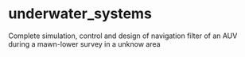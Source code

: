 # underwater_systems
Complete simulation, control and design of navigation filter of an AUV during a mawn-lower survey in a unknow area
